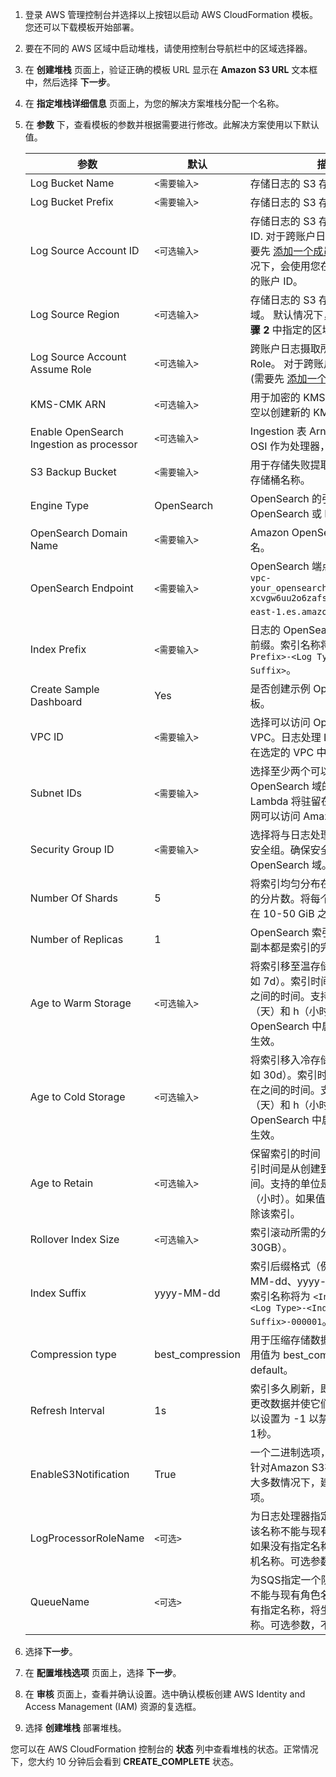 1. 登录 AWS 管理控制台并选择以上按钮以启动 AWS CloudFormation 模板。您还可以下载模板开始部署。

2. 要在不同的 AWS 区域中启动堆栈，请使用控制台导航栏中的区域选择器。

3. 在 **创建堆栈** 页面上，验证正确的模板 URL 显示在 **Amazon S3 URL** 文本框中，然后选择 **下一步**。

4. 在 **指定堆栈详细信息** 页面上，为您的解决方案堆栈分配一个名称。

5. 在 **参数** 下，查看模板的参数并根据需要进行修改。此解决方案使用以下默认值。

    | 参数                             | 默认          | 描述                                                                                                       |
    | --------------------------------| ---------- |----------------------------------------------------------------------------------------------------------|
    | Log Bucket Name                | `<需要输入>` | 存储日志的 S3 存储桶名称。                                                                                          |
    | Log Bucket Prefix              | `<需要输入>` | 存储日志的 S3 存储桶路径前缀。                                                                                        |
    | Log Source Account ID          | `<可选输入>`  | 存储日志的 S3 存储桶所在账户 ID. 对于跨账户日志摄取是必填 (需要先 [添加一个成员账户](../link-account/index.md))。 默认情况下，会使用您在 **步骤 1** 中登录的账户 ID。 |
    | Log Source Region              | `<可选输入>` | 存储日志的 S3 存储桶所在的区域。 默认情况下，会使用您在 **步骤 2** 中指定的区域。                                                          |
    | Log Source Account Assume Role | `<可选输入>` | 跨账户日志摄取所需要使用的 IAM Role。 对于跨账户日志摄取是必填 (需要先 [添加一个成员账户](../link-account/index.md))。                                 |
    | KMS-CMK ARN                | `<可选输入>` | 用于加密的 KMS-CMK ARN。 留空以创建新的 KMS CMK。                                                                                 |
    | Enable OpenSearch Ingestion as processor | `<可选输入>` | Ingestion 表 Arn。如果不使用 OSI 作为处理器，请留空。 |
    | S3 Backup Bucket               | `<需要输入>` | 用于存储失败提取日志的 S3 备份存储桶名称。                                                                                  |
    | Engine Type                    | OpenSearch | OpenSearch 的引擎类型。选择 OpenSearch 或 Elasticsearch。                                                          |
    | OpenSearch Domain Name         | `<需要输入>` | Amazon OpenSearch 集群的域名。                                                                                 |
    | OpenSearch Endpoint            | `<需要输入>` | OpenSearch 端点 URL。例如，`vpc-your_opensearch_domain_name-xcvgw6uu2o6zafsiefxubwuohe.us-east-1.es.amazonaws.com`。 |
    | Index Prefix                   | `<需要输入>` | 日志的 OpenSearch 索引的公共前缀。索引名称将为 `<Index Prefix>-<Log Type>-<Other Suffix>`。                                  |
    | Create Sample Dashboard        | Yes | 是否创建示例 OpenSearch 仪表板。                                                                                   |
    | VPC ID                         | `<需要输入>` | 选择可以访问 OpenSearch 域的 VPC。日志处理 Lambda 将驻留在选定的 VPC 中。                                                      |
    | Subnet IDs                     | `<需要输入>` | 选择至少两个可以访问 OpenSearch 域的子网。日志处理 Lambda 将驻留在子网中。确保子网可以访问 Amazon S3 服务。                                    |
    | Security Group ID              | `<需要输入>` | 选择将与日志处理 Lambda 关联的安全组。确保安全组有权访问 OpenSearch 域。                                                           |
    | Number Of Shards               | 5 | 将索引均匀分布在所有数据节点上的分片数。将每个分片的大小保持在 10-50 GiB 之间。                                                            |
    | Number of Replicas             | 1 | OpenSearch 索引的副本数。每个副本都是索引的完整副本。                                                                         |
    | Age to Warm Storage           | `<可选输入>` | 将索引移至温存储所需的时间（例如 7d）。索引时间是从创建到现在之间的时间。支持的单位是 d（天）和 h（小时）。仅当OpenSearch 中启用了温存储时才生效。                                                        |
    | Age to Cold Storage           | `<可选输入>` | 将索引移入冷存储所需的时间（例如 30d）。索引时间是从创建到现在之间的时间。支持的单位是 d（天）和 h（小时）。仅当 OpenSearch 中启用了冷存储时才生效。                                                         |
    | Age to Retain                 | `<可选输入>` | 保留索引的时间（例如 180d）。索引时间是从创建到现在之间的时间。支持的单位是 d（天）和 h（小时）。如果值为空，则不会删除该索引。                                                                                 |
    | Rollover Index Size                 | `<可选输入>` | 索引滚动所需的分片大小（例如 30GB）。                                                                               |
    | Index Suffix                 | yyyy-MM-dd | 索引后缀格式（例如：yyyy-MM-dd、yyyy-MM-dd-HH）。索引名称将为 `<Index Prefix>-<Log Type>-<Index Suffix>-000001`。                                                                                 |
    | Compression type                 | best_compression | 用于压缩存储数据的压缩类型。 可用值为 best_compression 和 default。                                                                           |
    | Refresh Interval                 | 1s | 索引多久刷新，即刷新索引最近的更改数据并使它们可用于搜索。 可以设置为 -1 以禁用刷新。 默认为 1秒。                                                                                 |
    | EnableS3Notification | True | 一个二进制选项，用于启用或禁用针对Amazon S3存储桶的通知。大多数情况下，建议使用默认选项。 |
    | LogProcessorRoleName | `<可选>` | 为日志处理器指定一个角色名称。该名称不能与现有角色名称重复。如果没有指定名称，将生成一个随机名称。可选参数，不是必填项。 |
    | QueueName | `<可选>` | 为SQS指定一个队列名称。该名称不能与现有角色名称重复。如果没有指定名称，将生成一个随机名称。可选参数，不是必填项。 |


6. 选择**下一步**。

7. 在 **配置堆栈选项** 页面上，选择 **下一步**。

8. 在 **审核** 页面上，查看并确认设置。选中确认模板创建 AWS Identity and Access Management (IAM) 资源的复选框。

9. 选择 **创建堆栈** 部署堆栈。

您可以在 AWS CloudFormation 控制台的 **状态** 列中查看堆栈的状态。正常情况下，您大约 10 分钟后会看到 **CREATE_COMPLETE** 状态。